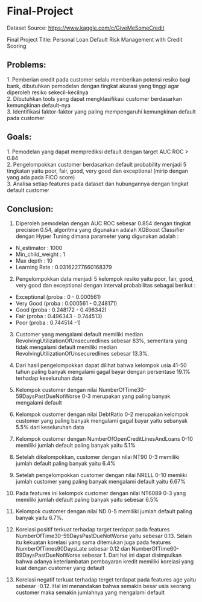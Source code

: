 # Final-Project

Dataset Source: https://www.kaggle.com/c/GiveMeSomeCredit

Final Project Title: Personal Loan Default Risk Management with Credit Scoring

<h2>Problems:</h2>
1. Pemberian credit pada customer selalu memberikan potensi resiko bagi bank, dibutuhkan pemodelan dengan tingkat akurasi yang tinggi agar diperoleh resiko sekecil-kecilnya<br>
2. Dibutuhkan tools yang dapat mengklasifikasi customer berdasarkan kemungkinan default-nya<br>
3. Identifikasi faktor-faktor yang paling mempengaruhi kemungkinan default pada customer<br>

<h2>Goals:</h2>
1. Pemodelan yang dapat memprediksi default dengan target AUC ROC > 0.84<br> 
2. Pengelompokkan customer berdasarkan default probability  menjadi 5 tingkatan yaitu poor, fair, good, very good dan exceptional (mirip dengan yang ada pada FICO score)<br>
3. Analisa setiap features pada dataset dan hubungannya dengan tingkat default customer<br> 

<h2>Conclusion:</h2>

1. Diperoleh pemodelan dengan AUC ROC sebesar 0.854 dengan tingkat precision 0.54, algoritma yang digunakan adalah XGBoost Classifier dengan Hyper Tuning dimana parameter yang digunakan adalah : <br>

- N_estimator : 1000 <br>
- Min_child_weight : 1 <br>
- Max depth : 10 <br>
- Learning Rate : 0.03162277660168379 <br>
2. Pengelompokkan data menjadi 5 kelompok resiko yaitu poor, fair, good, very good dan exceptional dengan interval probabilitas sebagai berikut :<br>

- Exceptional  	  (proba : 0 - 0.000561) 
- Very Good    	  (proba : 0.000561 - 0.248171)
- Good          	(proba : 0.248172 - 0.496342)
- Fair          	(proba : 0.496343 - 0.744513)
- Poor          	(proba : 0.744514 -1)

3. Customer yang mengalami default memiliki median RevolvingUtilizationOfUnsecuredlines sebesar 83%, sementara yang tidak mengalami default memiliki median RevolvingUtilizationOfUnsecuredlines sebesar 13.3%.<br>

4. Dari hasil pengelompokkan dapat dilihat bahwa kelompok usia 41-50 tahun paling banyak mengalami gagal bayar dengan persentase 19.1% terhadap keseluruhan data <br>

5. Kelompok customer dengan nilai NumberOfTime30-59DaysPastDueNotWorse 0-3 merupakan yang paling banyak mengalami default<br>

6. Kelompok customer dengan nilai DebtRatio 0-2 merupakan kelompok customer yang paling banyak mengalami gagal bayar yaitu sebanyak 5.5% dari keseluruhan data<br>

7. Kelompok customer dengan NumberOfOpenCreditLinesAndLoans 0-10 memiliki jumlah default paling banyak yaitu 5.1%<br>

8. Setelah dikelompokkan, customer dengan nilai NT90 0-3 memiliki jumlah default paling banyak yaitu 6.4%<br>

9. Setelah pengelompokkan customer dengan nilai NRELL 0-10 memiiki jumlah customer yang paling banyak mengalami default yaitu 6.67%<br>

10. Pada features ini kelompok customer dengan nilai NT6089 0-3 yang memiliki jumlah default paling banyak yaitu sebesar 6.5%<br>

11. Kelompok customer dengan nilai ND 0-5 memiliki jumlah default paling banyak yaitu 6.7%.<br>

12. Korelasi positif terkuat terhadap target terdapat pada features NumberOfTime30-59DaysPastDueNotWorse yaitu sebesar 0.13. Selain itu kekuatan korelasi yang sama ditemukan juga pada features NumberOfTimes90DaysLate sebesar 0.12 dan NumberOfTime60-89DaysPastDueNotWorse sebesar 1. Dari hal ini dapat disimpulkan bahwa adanya keterlambatan pembayaran kredit memiliki korelasi yang kuat dengan customer yang default<br>

13. Korelasi negatif terkuat terhadap terget terdapat pada features age yaitu sebesar -0.12. Hal ini menandakan bahwa semakin besar usia seorang customer maka semakin jumlahnya yang mengalami default<br>
